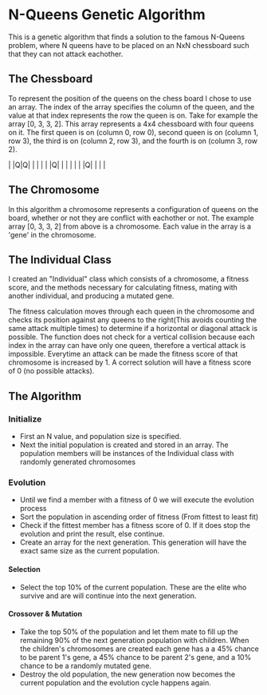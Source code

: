 # N-Queens Genetic Algorithm

This is a genetic algorithm that finds a solution to the famous N-Queens problem, where N queens have to be placed on an NxN chessboard such that they can not attack eachother. 

## The Chessboard

To represent the position of the queens on the chess board I chose to use an array. The index of the array specifies the column of the queen, and the value at that index represents the row the queen is on. Take for example the array [0, 3, 3, 2]. This array represents a 4x4 chessboard with four queens on it. The first queen is on (column 0, row 0), second queen is on (column 1, row 3), the third is on (column 2, row 3), and the fourth is on (column 3, row 2).

| |Q|Q| |
| | | |Q|
| | | | |
|Q| | | |

## The Chromosome

In this algorithm a chromosome represents a configuration of queens on the board, whether or not they are conflict with eachother or not. The example array [0, 3, 3, 2] from above is a chromosome. Each value in the array is a 'gene' in the chromosome.

## The Individual Class

I created an "Individual" class which consists of a chromosome, a fitness score, and the methods necessary for calculating fitness, mating with another individual, and producing a mutated gene. 

The fitness calculation moves through each queen in the chromosome and checks its position against any queens to the right(This avoids counting the same attack multiple times) to determine if a horizontal or diagonal attack is possible. The function does not check for a vertical collision because each index in the array can have only one queen, therefore a vertical attack is impossible. Everytime an attack can be made the fitness score of that chromosome is increased by 1. A correct solution will have a fitness score of 0 (no possible attacks).

## The Algorithm

### Initialize
- First an N value, and population size is specified. 
- Next the initial population is created and stored in an array. The population members will be instances of the Individual class with randomly generated chromosomes

### Evolution
- Until we find a member with a fitness of 0 we will execute the evolution process
- Sort the population in ascending order of fitness (From fittest to least fit)
- Check if the fittest member has a fitness score of 0. If it does stop the evolution and print the result, else continue.
- Create an array for the next generation. This generation will have the exact same size as the current population.
#### Selection
- Select the top 10% of the current population. These are the elite who survive and are will continue into the next generation.

#### Crossover & Mutation
- Take the top 50% of the population and let them mate to fill up the remaining 90% of the next generation population with children. When the children's chromosomes are created each gene has a a 45% chance to be parent 1's gene, a 45% chance to be parent 2's gene, and a 10% chance to be a randomly mutated gene.
- Destroy the old population, the new generation now becomes the current population and the evolution cycle happens again.


